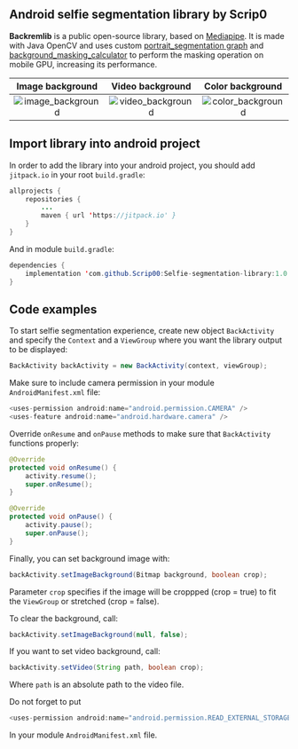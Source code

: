 ## Android selfie segmentation library by Scrip0

**Backremlib** is a public open-source library, based on [Mediapipe](https://github.com/google/mediapipe).
It is made with Java OpenCV and uses custom [portrait_segmentation graph](https://github.com/Scrip00/Selfie-segmentation-library/tree/main/mediapipe/graphs/portrait_segmentation) and [background_masking_calculator](https://github.com/Scrip00/Selfie-segmentation-library/blob/main/mediapipe/calculators/image/background_masking_calculator.cc) to perform the masking operation on mobile GPU, increasing its performance.

| Image background | Video background | Color background |
| :---: | :---: | :---: |
| ![image_background](docs/images/Backremlib/image.gif) | ![video_background](docs/images/Backremlib/video.gif) | ![color_background](docs/images/Backremlib/color.gif) |

## Import library into android project

In order to add the library into your android project, you should add `jitpack.io` in your root `build.gradle`:

```java
allprojects {
    repositories {
        ...
        maven { url 'https://jitpack.io' }
    }
}
```

And in module `build.gradle`:

```java
dependencies {
    implementation 'com.github.Scrip00:Selfie-segmentation-library:1.0.3'
}
```

## Code examples

To start selfie segmentation experience, create new object `BackActivity` and specify the `Context` and a `ViewGroup` where you want the library output to be displayed:

```java
BackActivity backActivity = new BackActivity(context, viewGroup);
```

Make sure to include camera permission in your module `AndroidManifest.xml` file:

```java
<uses-permission android:name="android.permission.CAMERA" />
<uses-feature android:name="android.hardware.camera" />
```

Override `onResume` and `onPause` methods to make sure that `BackActivity` functions properly:

```java
@Override
protected void onResume() {
    activity.resume();
    super.onResume();
}

@Override
protected void onPause() {
    activity.pause();
    super.onPause();
}
```

Finally, you can set background image with:

```java
backActivity.setImageBackground(Bitmap background, boolean crop);
```

Parameter `crop` specifies if the image will be croppped (crop = true) to fit the `ViewGroup` or stretched (crop = false).

To clear the background, call:

```java
backActivity.setImageBackground(null, false);
```

If you want to set video background, call:

```java
backActivity.setVideo(String path, boolean crop);
```

Where `path` is an absolute path to the video file.

Do not forget to put

```java
<uses-permission android:name="android.permission.READ_EXTERNAL_STORAGE" />
```

In your module `AndroidManifest.xml` file.








































